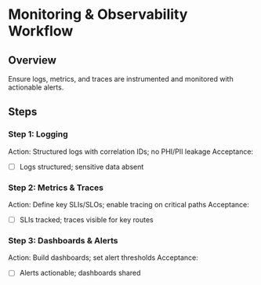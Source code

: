 # Monitoring & Observability Workflow

## Overview
Ensure logs, metrics, and traces are instrumented and monitored with actionable alerts.

## Steps

### Step 1: Logging
Action: Structured logs with correlation IDs; no PHI/PII leakage
Acceptance:
- [ ] Logs structured; sensitive data absent

### Step 2: Metrics & Traces
Action: Define key SLIs/SLOs; enable tracing on critical paths
Acceptance:
- [ ] SLIs tracked; traces visible for key routes

### Step 3: Dashboards & Alerts
Action: Build dashboards; set alert thresholds
Acceptance:
- [ ] Alerts actionable; dashboards shared